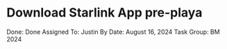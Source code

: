 # Download Starlink App pre-playa

Done: Done
Assigned To: Justin
By Date: August 16, 2024
Task Group: BM 2024